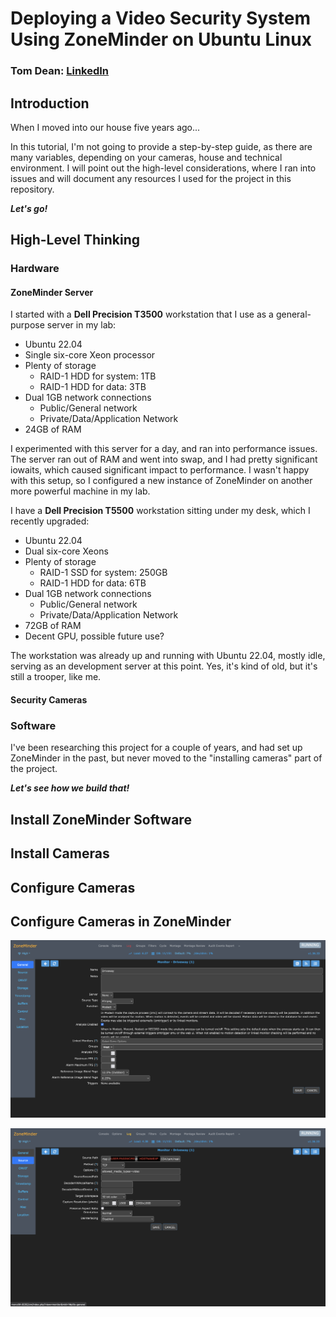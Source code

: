 # Deploying a Video Security System Using ZoneMinder on Ubuntu Linux

### Tom Dean: [LinkedIn](https://www.linkedin.com/in/tomdeanjr/)

## Introduction

When I moved into our house five years ago...



In this tutorial, I'm not going to provide a step-by-step guide, as there are many variables, depending on your cameras, house and technical environment.  I will point out the high-level considerations, where I ran into issues and will document any resources I used for the project in this repository.

***Let's go!***

## High-Level Thinking

### Hardware

#### ZoneMinder Server

I started with a **Dell Precision T3500** workstation that I use as a general-purpose server in my lab:

- Ubuntu 22.04
- Single six-core Xeon processor
- Plenty of storage
    - RAID-1 HDD for system: 1TB
    - RAID-1 HDD for data: 3TB
- Dual 1GB network connections
    - Public/General network
    - Private/Data/Application Network
- 24GB of RAM

I experimented with this server for a day, and ran into performance issues.  The server ran out of RAM and went into swap, and I had pretty significant iowaits, which caused significant impact to performance.  I wasn't happy with this setup, so I configured a new instance of ZoneMinder on another more powerful machine in my lab.

I have a **Dell Precision T5500** workstation sitting under my desk, which I recently upgraded:

- Ubuntu 22.04
- Dual six-core Xeons
- Plenty of storage
    - RAID-1 SSD for system: 250GB
    - RAID-1 HDD for data: 6TB
- Dual 1GB network connections
    - Public/General network
    - Private/Data/Application Network
- 72GB of RAM
- Decent GPU, possible future use?

The workstation was already up and running with Ubuntu 22.04, mostly idle, serving as an development server at this point.  Yes, it's kind of old, but it's still a trooper, like me.

#### Security Cameras


### Software

I've been researching this project for a couple of years, and had set up ZoneMinder in the past, but never moved to the "installing cameras" part of the project.

***Let's see how we build that!***

## Install ZoneMinder Software


## Install Cameras


## Configure Cameras



## Configure Cameras in ZoneMinder




![Camera Configuration: General](images/Cam_Configuration_General.png)

![Camera Configuration: Source](images/Cam_Configuration_Source.png)